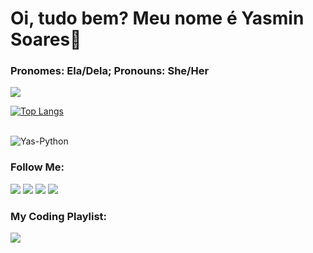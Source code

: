 # Oi, tudo bem? Meu nome é Yasmin Soares👋
### Pronomes: Ela/Dela; Pronouns: She/Her

<a href="https://github.com/yasmws/yasmws">
  <img align="center" src="https://github-readme-stats.vercel.app/api?username=yasmws&show_icons=true&theme=nightowl" />
</a>


[![Top Langs](https://github-readme-stats.vercel.app/api/top-langs/?username=yasmws&layout=compact&theme=nightowl)](https://github.com/yasmws/yasmws)

<div style="display: inline_block"><br>
  <img align="center" alt="Yas-Python" src="https://img.shields.io/badge/Python-3776AB?style=for-the-badge&logo=python&logoColor=white">
</div>

  
 ### Follow Me:
 
<div> 
  <a href="https://instagram.com/yasmws" target="_blank"><img src="https://img.shields.io/badge/-Instagram-%23E4405F?style=for-the-badge&logo=instagram&logoColor=white" target="_blank"></a> 
  <a href = "mailto:yasminmwsoares@gmail.com"><img src="https://img.shields.io/badge/-Gmail-%23333?style=for-the-badge&logo=gmail&logoColor=white" target="_blank"></a>
  <a href="https://www.linkedin.com/in/yasmws" target="_blank"><img src="https://img.shields.io/badge/-LinkedIn-%230077B5?style=for-the-badge&logo=linkedin&logoColor=white" target="_blank"></a> 
  <a href="https://www.kaggle.com/yassoares" target="_blank"><img src="https://img.shields.io/badge/Kaggle-20BEFF?style=for-the-badge&logo=Kaggle&logoColor=white target="_blank"></a> 
</div>
    
### My Coding Playlist:
    
<div>
   <a href="https://open.spotify.com/user/21grb7vqj3ggxcgaclst5anyi?si=bd6e1f8c51514c89" target="_blank"><img src="https://img.shields.io/badge/Spotify-1ED760?&style=for-the-badge&logo=spotify&logoColor=white" target="_blank"></a> 
</div>
